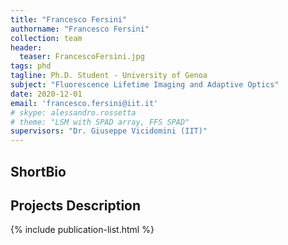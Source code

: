 ```yaml
---
title: "Francesco Fersini"
authorname: "Francesco Fersini"
collection: team
header:
  teaser: FrancescoFersini.jpg
tags: phd
tagline: Ph.D. Student - University of Genoa
subject: "Fluorescence Lifetime Imaging and Adaptive Optics"
date: 2020-12-01
email: 'francesco.fersini@iit.it'
# skype: alessandro.rossetta
# theme: "LSM with SPAD array, FFS SPAD"
supervisors: "Dr. Giuseppe Vicidomini (IIT)"
---
```


<h2>ShortBio</h2>
<p align= "justify">

<h2>Projects Description</h2>
<p align= "justify">

<!---{% include author-research-themes.html %}--->
<!---{% include team-member-collaborators.html %}--->
{% include publication-list.html %}
